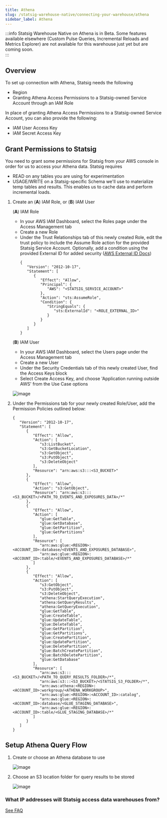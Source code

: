 ```yaml
---
title: Athena
slug: /statsig-warehouse-native/connecting-your-warehouse/athena
sidebar_label: Athena
---
```


:::info
Statsig Warehouse Native on Athena is in Beta. Some features available elsewhere (Custom Pulse Queries, Incremental Reloads and Metrics Explorer) are not available for this warehouse just yet but are coming soon.  
:::


## Overview

To set up connection with Athena, Statsig needs the following

- Region
- Granting Athena Access Permissions to a Statsig-owned Service Account through an IAM Role

In place of granting Athena Access Permissions to a Statsig-owned Service Account, you can also provide the following:

- IAM User Access Key
- IAM Secret Access Key

## Grant Permissions to Statsig

You need to grant some permissions for Statsig from your AWS console in order for us to access your Athena data. Statsig requires
 - READ on any tables you are using for experimentation
- USAGE/WRITE on a Statsig-specific Schema we'll use to materialize temp tables and results. This enables us to cache data and perform incremental loads. 


1. Create an (**A**) IAM Role, or (**B**) IAM User

   (**A**) IAM Role
      - In your AWS IAM Dashboard, select the Roles page under the Access Management tab
      - Create a new Role
      - Under the Trust Relationships tab of this newly created Role, edit the trust policy to include the Assume Role action for the provided Statsig Service Account. Optionally, add a condition using the provided External ID for added security ([AWS External ID Docs](https://aws.amazon.com/blogs/security/how-to-use-external-id-when-granting-access-to-your-aws-resources/))
         ```
         {
            "Version": "2012-10-17",
            "Statement": [
               {
                  "Effect": "Allow",
                  "Principal": {
                     "AWS": "<STATSIG_SERVICE_ACCOUNT>"
                  },
                  "Action": "sts:AssumeRole",
                  "Condition": {
                     "StringEquals": {
                        "sts:ExternalId": "<ROLE_EXTERNAL_ID>"
                     }
                  }
               }
            ]
         }
         ```

   (**B**) IAM User
      - In your AWS IAM Dashboard, select the Users page under the Access Management tab
      - Create a new User
      - Under the Security Credentials tab of this newly created User, find the Access Keys block
      - Select Create Access Key, and choose 'Application running outside AWS' from the Use Case options

   ![image](https://github.com/statsig-io/docs/assets/152932686/c0f762fe-2963-45ca-9424-5399671d53e5)

2. Under the Permissions tab for your newly created Role/User, add the Permission Policies outlined below:
   ```
   {
      "Version": "2012-10-17",
      "Statement": [
         {
            "Effect": "Allow",
            "Action": [
               "s3:ListBucket",
               "s3:GetBucketLocation",
               "s3:GetObject",
               "s3:PutObject",
               "s3:DeleteObject"
            ],
            "Resource": "arn:aws:s3:::<S3_BUCKET>"
         },
         {
            "Effect": "Allow",
            "Action": "s3:GetObject",
            "Resource": "arn:aws:s3:::<S3_BUCKET>/<PATH_TO_EVENTS_AND_EXPOSURES_DATA>/*"
         },
         {
            "Effect": "Allow",
            "Action": [
               "glue:GetTable",
               "glue:GetDatabase",
               "glue:GetPartition",
               "glue:GetPartitions"
            ],
            "Resource": [
               "arn:aws:glue:<REGION>:<ACCOUNT_ID>:database/<EVENTS_AND_EXPOSURES_DATABASE>",
               "arn:aws:glue:<REGION>:<ACCOUNT_ID>:table/<EVENTS_AND_EXPOSURES_DATABASE>/*"
            ]
         },
         {
            "Effect": "Allow",
            "Action": [
               "s3:GetObject",
               "s3:PutObject",
               "s3:DeleteObject",
               "athena:StartQueryExecution",
               "athena:GetQueryResults",
               "athena:GetQueryExecution",
               "glue:GetTable",
               "glue:CreateTable",
               "glue:UpdateTable",
               "glue:DeleteTable",
               "glue:GetPartition",
               "glue:GetPartitions",
               "glue:CreatePartition",
               "glue:UpdatePartition",
               "glue:DeletePartition",
               "glue:BatchCreatePartition",
               "glue:BatchDeletePartition",
               "glue:GetDatabase"
            ],
            "Resource": [
               "arn:aws:s3:::<S3_BUCKET>/<PATH_TO_QUERY_RESULTS_FOLDER>/*",
               "arn:aws:s3:::<S3_BUCKET>/<STATSIG_S3_FOLDER>/*",
               "arn:aws:athena:<REGION>:<ACCOUNT_ID>:workgroup/<ATHENA_WORKGROUP>",
               "arn:aws:glue:<REGION>:<ACCOUNT_ID>:catalog",
               "arn:aws:glue:<REGION>:<ACCOUNT_ID>:database/<GLUE_STAGING_DATABASE>",
               "arn:aws:glue:<REGION>:<ACCOUNT_ID>:table/<GLUE_STAGING_DATABASE>/*"
            ]
         }
      ]
   }
   ```

## Setup Athena Query Flow

1. Create or choose an Athena database to use

   ![image](https://github.com/statsig-io/docs/assets/152932686/e10aafc4-3583-400e-9c7b-8a8b891a23e9)

2. Choose an S3 location folder for query results to be stored

   ![image](https://github.com/statsig-io/docs/assets/152932686/4bec0c87-5ccd-4936-997e-7a0bb8b9ccb3)

### What IP addresses will Statsig access data warehouses from?

[See FAQ](/data-warehouse-ingestion/faq#what-ip-addresses-will-statsig-access-data-warehouses-from)
